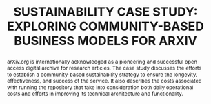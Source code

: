---
abstract: arXiv.org is internationally acknowledged as a pioneering and successful
  open access digital archive for research articles. The case study discusses the
  efforts to establish a community-based sustainability strategy to ensure the longevity,
  effectiveness, and success of the service. It also describes the costs associated
  with running the repository that take into consideration both daily operational
  costs and efforts in improving its technical architecture and functionality.
creators:
- Rieger, Oya Y.
- Warner, Simeon
date: null
document_url: https://services.phaidra.univie.ac.at/api/object/o:245905/download
grand_parent: iPRES
institutions: []
keywords:
- vienna
landing_page_url: https://phaidra.univie.ac.at/o:245905
language: eng
layout: publication
license: CC BY-SA 2.0 AT
notes_url: null
parent: iPRES 2010
publication_type: poster
size: 147915
slides_url: null
source_name: iPRES
title: 'SUSTAINABILITY CASE STUDY: EXPLORING COMMUNITY-BASED BUSINESS MODELS FOR ARXIV'
year: 2010
---